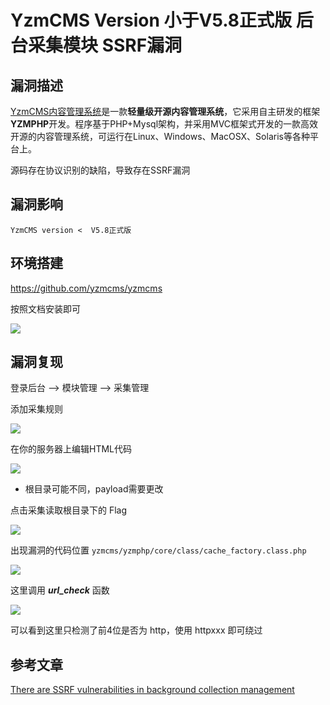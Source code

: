 # YzmCMS Version 小于V5.8正式版 后台采集模块 SSRF漏洞

## 漏洞描述

[YzmCMS内容管理系统](https://www.yzmcms.com/)是一款**轻量级开源内容管理系统**，它采用自主研发的框架**YZMPHP**开发。程序基于PHP+Mysql架构，并采用MVC框架式开发的一款高效开源的内容管理系统，可运行在Linux、Windows、MacOSX、Solaris等各种平台上。

源码存在协议识别的缺陷，导致存在SSRF漏洞

## 漏洞影响

```
YzmCMS version <  V5.8正式版
```

## 环境搭建

https://github.com/yzmcms/yzmcms

按照文档安装即可

![](https://typora-1308934770.cos.ap-beijing.myqcloud.com/202202170906852.png)

## 漏洞复现

登录后台 --> 模块管理 --> 采集管理

添加采集规则

![](https://typora-1308934770.cos.ap-beijing.myqcloud.com/202202170906839.png)

在你的服务器上编辑HTML代码

![](https://typora-1308934770.cos.ap-beijing.myqcloud.com/202202170906899.png)

- 根目录可能不同，payload需要更改

点击采集读取根目录下的 Flag



![](https://typora-1308934770.cos.ap-beijing.myqcloud.com/202202170906740.png)

出现漏洞的代码位置 `yzmcms/yzmphp/core/class/cache_factory.class.php`

![](https://typora-1308934770.cos.ap-beijing.myqcloud.com/202202170906476.png)

这里调用 ***url_check*** 函数

![](https://typora-1308934770.cos.ap-beijing.myqcloud.com/202202170906456.png)

可以看到这里只检测了前4位是否为 http，使用 httpxxx 即可绕过

## 参考文章

[There are SSRF vulnerabilities in background collection management](https://github.com/yzmcms/yzmcms/issues/53)